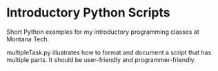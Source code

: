 # Introductory Python Scripts
Short Python examples for my introductory programming classes at Montana Tech.

multipleTask.py illustrates how to format and document a script that has multiple parts.  It should be user-friendly and programmer-friendly.

